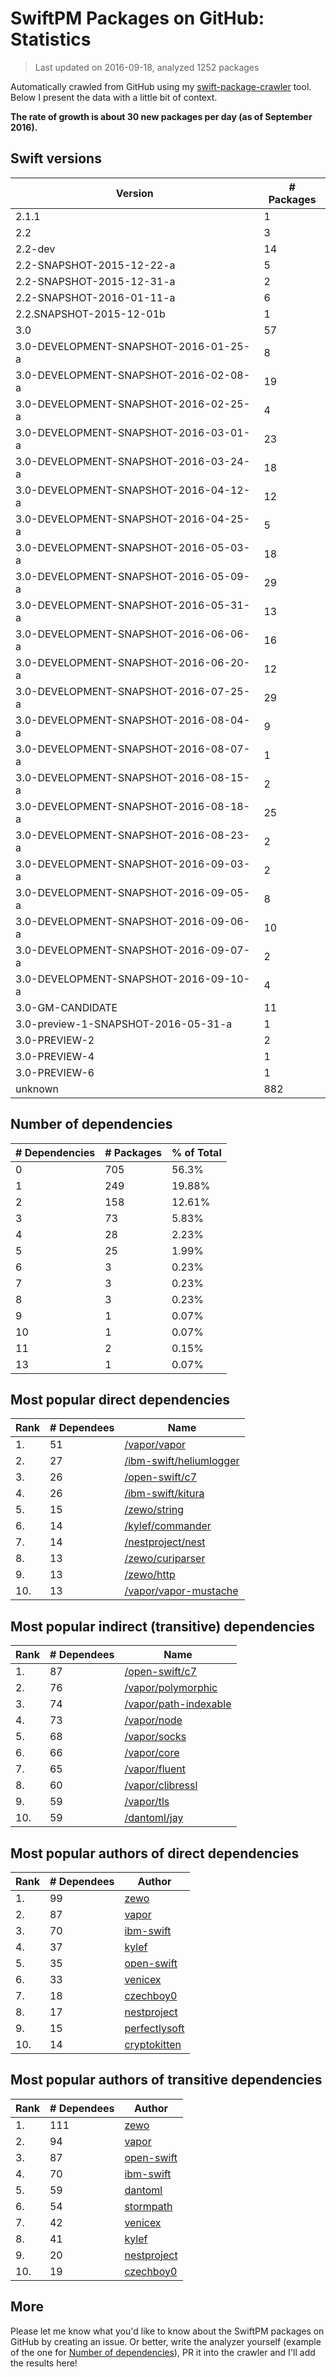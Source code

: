 
# SwiftPM Packages on GitHub: Statistics

> Last updated on 2016-09-18, analyzed 1252 packages

Automatically crawled from GitHub using my [swift-package-crawler](https://github.com/czechboy0/swift-package-crawler) tool. Below I present the data with a little bit of context.

**The rate of growth is about 30 new packages per day (as of September 2016).**

## Swift versions

| Version | # Packages |
| --- | --- |
| 2.1.1 | 1 |
| 2.2 | 3 |
| 2.2-dev | 14 |
| 2.2-SNAPSHOT-2015-12-22-a | 5 |
| 2.2-SNAPSHOT-2015-12-31-a | 2 |
| 2.2-SNAPSHOT-2016-01-11-a | 6 |
| 2.2.SNAPSHOT-2015-12-01b | 1 |
| 3.0 | 57 |
| 3.0-DEVELOPMENT-SNAPSHOT-2016-01-25-a | 8 |
| 3.0-DEVELOPMENT-SNAPSHOT-2016-02-08-a | 19 |
| 3.0-DEVELOPMENT-SNAPSHOT-2016-02-25-a | 4 |
| 3.0-DEVELOPMENT-SNAPSHOT-2016-03-01-a | 23 |
| 3.0-DEVELOPMENT-SNAPSHOT-2016-03-24-a | 18 |
| 3.0-DEVELOPMENT-SNAPSHOT-2016-04-12-a | 12 |
| 3.0-DEVELOPMENT-SNAPSHOT-2016-04-25-a | 5 |
| 3.0-DEVELOPMENT-SNAPSHOT-2016-05-03-a | 18 |
| 3.0-DEVELOPMENT-SNAPSHOT-2016-05-09-a | 29 |
| 3.0-DEVELOPMENT-SNAPSHOT-2016-05-31-a | 13 |
| 3.0-DEVELOPMENT-SNAPSHOT-2016-06-06-a | 16 |
| 3.0-DEVELOPMENT-SNAPSHOT-2016-06-20-a | 12 |
| 3.0-DEVELOPMENT-SNAPSHOT-2016-07-25-a | 29 |
| 3.0-DEVELOPMENT-SNAPSHOT-2016-08-04-a | 9 |
| 3.0-DEVELOPMENT-SNAPSHOT-2016-08-07-a | 1 |
| 3.0-DEVELOPMENT-SNAPSHOT-2016-08-15-a | 2 |
| 3.0-DEVELOPMENT-SNAPSHOT-2016-08-18-a | 25 |
| 3.0-DEVELOPMENT-SNAPSHOT-2016-08-23-a | 2 |
| 3.0-DEVELOPMENT-SNAPSHOT-2016-09-03-a | 2 |
| 3.0-DEVELOPMENT-SNAPSHOT-2016-09-05-a | 8 |
| 3.0-DEVELOPMENT-SNAPSHOT-2016-09-06-a | 10 |
| 3.0-DEVELOPMENT-SNAPSHOT-2016-09-07-a | 2 |
| 3.0-DEVELOPMENT-SNAPSHOT-2016-09-10-a | 4 |
| 3.0-GM-CANDIDATE | 11 |
| 3.0-preview-1-SNAPSHOT-2016-05-31-a | 1 |
| 3.0-PREVIEW-2 | 2 |
| 3.0-PREVIEW-4 | 1 |
| 3.0-PREVIEW-6 | 1 |
| unknown | 882 |


## Number of dependencies

| # Dependencies | # Packages | % of Total |
| --- | --- | --- |
|   0 | 705 |  56.3% |
|   1 | 249 | 19.88% |
|   2 | 158 | 12.61% |
|   3 |  73 |  5.83% |
|   4 |  28 |  2.23% |
|   5 |  25 |  1.99% |
|   6 |   3 |  0.23% |
|   7 |   3 |  0.23% |
|   8 |   3 |  0.23% |
|   9 |   1 |  0.07% |
|  10 |   1 |  0.07% |
|  11 |   2 |  0.15% |
|  13 |   1 |  0.07% |


## Most popular direct dependencies

| Rank | # Dependees | Name |
| --- | --- | --- |
|   1. |  51 | [/vapor/vapor](https://github.com/vapor/vapor) |
|   2. |  27 | [/ibm-swift/heliumlogger](https://github.com/ibm-swift/heliumlogger) |
|   3. |  26 | [/open-swift/c7](https://github.com/open-swift/c7) |
|   4. |  26 | [/ibm-swift/kitura](https://github.com/ibm-swift/kitura) |
|   5. |  15 | [/zewo/string](https://github.com/zewo/string) |
|   6. |  14 | [/kylef/commander](https://github.com/kylef/commander) |
|   7. |  14 | [/nestproject/nest](https://github.com/nestproject/nest) |
|   8. |  13 | [/zewo/curiparser](https://github.com/zewo/curiparser) |
|   9. |  13 | [/zewo/http](https://github.com/zewo/http) |
|  10. |  13 | [/vapor/vapor-mustache](https://github.com/vapor/vapor-mustache) |


## Most popular indirect (transitive) dependencies

| Rank | # Dependees | Name |
| --- | --- | --- |
|   1. |  87 | [/open-swift/c7](https://github.com/open-swift/c7) |
|   2. |  76 | [/vapor/polymorphic](https://github.com/vapor/polymorphic) |
|   3. |  74 | [/vapor/path-indexable](https://github.com/vapor/path-indexable) |
|   4. |  73 | [/vapor/node](https://github.com/vapor/node) |
|   5. |  68 | [/vapor/socks](https://github.com/vapor/socks) |
|   6. |  66 | [/vapor/core](https://github.com/vapor/core) |
|   7. |  65 | [/vapor/fluent](https://github.com/vapor/fluent) |
|   8. |  60 | [/vapor/clibressl](https://github.com/vapor/clibressl) |
|   9. |  59 | [/vapor/tls](https://github.com/vapor/tls) |
|  10. |  59 | [/dantoml/jay](https://github.com/dantoml/jay) |


## Most popular authors of direct dependencies

| Rank | # Dependees | Author |
| --- | --- | --- |
|   1. |  99 | [zewo](https://github.com/zewo) |
|   2. |  87 | [vapor](https://github.com/vapor) |
|   3. |  70 | [ibm-swift](https://github.com/ibm-swift) |
|   4. |  37 | [kylef](https://github.com/kylef) |
|   5. |  35 | [open-swift](https://github.com/open-swift) |
|   6. |  33 | [venicex](https://github.com/venicex) |
|   7. |  18 | [czechboy0](https://github.com/czechboy0) |
|   8. |  17 | [nestproject](https://github.com/nestproject) |
|   9. |  15 | [perfectlysoft](https://github.com/perfectlysoft) |
|  10. |  14 | [cryptokitten](https://github.com/cryptokitten) |


## Most popular authors of transitive dependencies

| Rank | # Dependees | Author |
| --- | --- | --- |
|   1. | 111 | [zewo](https://github.com/zewo) |
|   2. |  94 | [vapor](https://github.com/vapor) |
|   3. |  87 | [open-swift](https://github.com/open-swift) |
|   4. |  70 | [ibm-swift](https://github.com/ibm-swift) |
|   5. |  59 | [dantoml](https://github.com/dantoml) |
|   6. |  54 | [stormpath](https://github.com/stormpath) |
|   7. |  42 | [venicex](https://github.com/venicex) |
|   8. |  41 | [kylef](https://github.com/kylef) |
|   9. |  20 | [nestproject](https://github.com/nestproject) |
|  10. |  19 | [czechboy0](https://github.com/czechboy0) |


## More
Please let me know what you'd like to know about the SwiftPM packages on GitHub by creating an issue. Or better, write the analyzer yourself (example of the one for [Number of dependencies](https://github.com/czechboy0/swift-package-crawler/blob/master/Sources/AnalyzerLib/DependencyTrees.swift)), PR it into the crawler and I'll add the results here!
